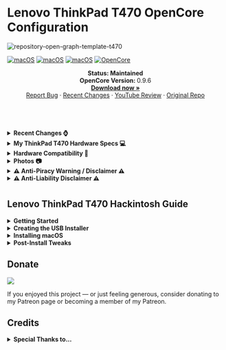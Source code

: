 # Lenovo ThinkPad T470 OpenCore Configuration

![repository-open-graph-template-t470](https://github.com/MultimediaLucario/Lenovo-ThinkPad-T470/assets/72415505/b1c894af-b3d0-4e07-8abf-52e2bf1d3a48)




[![macOS](https://img.shields.io/badge/macOS-Sonoma-red)](https://www.apple.com/macos/big-sur/)
[![macOS](https://img.shields.io/badge/macOS-Monterey-green)](https://www.apple.com/macos/monterey/)
[![macOS](https://img.shields.io/badge/macOS-Ventura-orange)](https://www.apple.com/macos/ventura/)
[![OpenCore](https://img.shields.io/badge/OpenCore-0.9.6-blue)](https://github.com/acidanthera/OpenCorePkg)


<p align="center">
   <strong>Status: Maintained</strong>
   <br />
   <strong>OpenCore Version: </strong>0.9.6
   <br />
   <a href="https://github.com/MultimediaLucario/Lenovo-ThinkPad-T470/releases"><strong>Download now »</strong></a>
   <br />
   <a href="https://github.com/MultimediaLucario/Lenovo-ThinkPad-T440s/discussions">Report Bug</a>
   ·
   <a href="https://github.com/MultimediaLucario/Lenovo-ThinkPad-T440s/blob/main/CHANGELOG.md">Recent Changes</a>
   ·
   <a href=https://www.youtube.com/watch?v=6cAxwXj5Zy4">YouTube Review</a>
   ·
   <a href="https://github.com/ommerus/T470-EFI-OpenCore">Original Repo</a>
  </p>
</p>
</br>

#
<details>  
<summary><strong>Recent Changes ⌚️ </strong></summary>
</br>

**05/17/2023** : Updated the OpenCore Bootloader to Version ```0.9.2``` and updated the ```AppleALC``` kext for improved headphone jack support.
                                                         
**04/12/2023** : Created folders ```EFI (macOS Ventura)``` and ```EFI (macOS Monterey)```.

**04/11/2023** : Updated the OpenCore Bootloader to Version ```0.9.1``` and added the ```ECEnabler``` kext for improved power management.

**03/19/2023** : Updated the OpenCore Bootloader to Version ```0.9.0``` and updated all kexts. 
                                                                                                        
**03/18/2023** : Intial Release.
                                                           


</details>

</details>




<details>  
<summary><strong>My ThinkPad T470 Hardware Specs 💻</strong></summary>
</br>

| Model              | Lenovo ThinkPad T470                                                                              |
|:-------------------|:----------------------------------------------------------------------------------------------------------|
| Processor          | Intel Core i5-7300U (2C, 4T,  2.6GHz / 2.71GHz) vPro (The best compatibility with macOS)                                                              
| Graphics           | Integrated Intel HD 620 Graphics with 4 GB of VRAM                                                                         |
| Memory             | 12 GB DDR4 (1x 4 GB DDR4 SODIMM + 1x 8 GB SODIMM)                                                       |
| Display            | 14" HD (1920x1080) IPS, Non-Touch                                                                      |
| Storage            | 1 TB Pioneer SATA SSD                                                                                  |
| Ethernet           | Intel Ethernet                                                         |
| WLAN + Bluetooth   | Intel Wifi 18265 + Bluetooth 4.0                                        |
| Camera             | 720p resolution, low light sensitive, fixed focus                                                       |
| Audio support      | HD Audio, Realtek ALC3245 codec, stereo speakers 1Wx2, dual array microphone, combo audio/microphone jack |
| Keyboard           | 6-row, spill-resistant, multimedia Fn keys, LED backlight                                                 |
| Battery            | Internal Li-Polymer 3-cell (61) and External Li-Ion 3-cell (61)                       |


</details>

</details>

<details>  
<summary><strong>Hardware Compatibility 🧰</strong></summary>
</br>
 
## What works:
- CPU Undervolting
- Dual Battery (X220 Battery patch) 
- All function keys working with yoga SMC
- Intel HD 620 Graphics
- Fan control (Fan stops at low temp below 60 and starts working above 55 automatically, not to worry)
- Touchscreen (VoodooI2C) - disabled it because it works like a f**king gaint touchpad!
- Power management (CPU friend data)
- Wi-Fi (Intel Wi-Fi 18265 & Broadcom BCM94360NG)
- Bluetooth 4.0 (Intel Wi-Fi 18265 & Broadcom BCM94360NG)
- USB C & Thunderbolt 3 
- Apple HD Audio (ALC id=29 but not 47, because 47 gives unwanted buzzing noise when 3.5mm jack connected)
- Sleep (works perfect!)
- wake works (no issues with resuming services like BT and wifi etc)
- SD Card slot
- Handoff and Continuity (Intel Wi-Fi 18265 & Broadcom BCM94360NG)
- AirDrop (Broadcom BCM94360NG Only)

## What doesn't work:
- FingerPrint Reader
- HDMI (Will work through USB C / Thunderbolt Hub pass-through)



</details>

</details>

<details>  
<summary><strong>Photos 📷 </strong></summary>
</br>

![IMG_2146](https://github.com/MultimediaLucario/Lenovo-ThinkPad-T470/assets/72415505/3da8c6c7-b6cd-47e7-98b2-faaf950c27dc)


[![reddithink](https://user-images.githubusercontent.com/72415505/226396656-f62f31bb-ad1e-4e1f-92ae-36f27cbc6577.jpg)](https://i.redd.it/3mq3t4551xoa1.png)


![189785204-1f684515-7708-4a69-ae59-a0161249cce4](https://user-images.githubusercontent.com/72415505/226209999-2221bae6-e3da-46fe-9bcf-35d52279bffc.png)

![Screenshot 2022-09-13 at 6 00 02 AM](https://user-images.githubusercontent.com/69560584/189782384-6f9df794-3fac-48b6-9e40-c135c030c8f5.png)

![Screenshot 2022-09-13 at 5 55 21 AM](https://user-images.githubusercontent.com/69560584/189782400-99d6fef9-711e-41a6-a687-c9dc68210f5d.png)

![Screenshot 2022-09-13 at 5 54 45 AM](https://user-images.githubusercontent.com/69560584/189782402-60d9235a-bb02-4887-8e1d-4b8764056cce.png)

![Screenshot 2022-09-13 at 5 54 37 AM](https://user-images.githubusercontent.com/69560584/189782404-569861de-ad6c-4695-8f87-2b967549b6db.png)


</details>

</details>

<details>  
<summary><strong> ⚠️ Anti-Piracy Warning / Disclaimer ⚠️ </strong></summary>
</br>

### ⚠️ PIRACY IS NO PARTY! ⚠️

I do not endorse or condone the use of pre-configured Hackintosh Distros because not only they cause unnecessary harm to your machine but it is considered to be a form of **Software Piracy**. Software Piracy is a serious crime according to copyright law and is punishable for up to 10 years in prison. 
</details>

<details>  
<summary><strong> ⚠️ Anti-Liability Disclaimer ⚠️ </strong></summary>
</br>

Hackintoshing may be dangerous and can damage your device and I am not responsible for bricked devices, dead devices, thermonuclear war, or you getting fired because your system failed. Please do some research if you have any concerns about hackintoshing before you proceed. 
</details>

</details>

#
## Lenovo ThinkPad T470 Hackintosh Guide

<details>  
<summary><strong>Getting Started</strong></summary>
</br>

To start you'll need the following:

You must have the following items:
- Lenovo ThinkPad T470 (Obviously 😁).
   > Please note that it is recommended your ThinkPad T470 has an Intel Core i5-7300U or at the very least an Intel Core i5-7200U in order for macOS to boot. 
- Access to a working Windows machine with Python installed.
- A pendrive with more than 4 GB (Keep in mind, during the preperation we will format the disk to create the install media).
- an Internet connection via Ethernet.
- 1-2 hours of your time.

</details>

<details>  
<summary><strong>Creating the USB Installer </strong></summary>
</br>

1. To grab legacy installers is super easy, first grab a copy of [OpenCorePkg](https://github.com/acidanthera/OpenCorePkg/releases) and head to /Utilities/macrecovery/. Next copy the folder path for the macrecovery folder. 

<img width="974" alt="file-path 0aea4278" src="https://user-images.githubusercontent.com/72415505/156628158-190cba5d-6114-4972-aa83-f1b14749e34d.png">


#
2. From here, you'll want to open up a Command Prompt and cd into the macrecovery folder that we copied earlier:

```cd Paste_Folder_Path```

<img width="917" alt="command-prompt 53392eba" src="https://user-images.githubusercontent.com/72415505/156628358-c2692037-80ac-40f9-bb3b-9a424442dafe.png">

#
3. Now run one of the following depending on what version of macOS you want(Note these scripts rely on [Python](https://www.microsoft.com/en-us/p/python-39/9p7qfqmjrfp7?activetab=pivot:overviewtab) support, please install if you haven't already):

 ```
# Big Sur (11)
python macrecovery.py -b Mac-42FD25EABCABB274 -m 00000000000000000 download

# Monterey (12)
python macrecovery.py -b Mac-E43C1C25D4880AD6 -m 00000000000000000 download

# Ventura (13)
python3 macrecovery.py -b Mac-4B682C642B45593E -m 00000000000000000 download
```
macOS 12 and above note: As recent macOS versions introduce changes to the USB stack, it is highly advisable that you map your USB ports (with USBToolBox) before installing macOS. 

This will take some time, however once you're finished you should get either BaseSystem or RecoveryImage files:

![macrecovery-after 4c24ba88](https://user-images.githubusercontent.com/72415505/156629881-3d0e18a5-79cf-465e-a054-44b39a77b47f.jpg) <img width="973" alt="basesystem-example 93778929" src="https://user-images.githubusercontent.com/72415505/156629925-77869c1f-19ee-463f-bcc7-cafb2be09866.png">

#
4. Download [Rufus](https://rufus.ie/en/), set the BOOT selection as not bootable, set File System as Large FAT32, click Start, and delete all file autorun in USB Drive partition.

![format-usb-rufus 43feba9e](https://user-images.githubusercontent.com/72415505/156631083-73e33087-d51e-42e4-a804-e93afad7c2ca.png)

#
5. Next, go to the root of this USB drive and create a folder called com.apple.recovery.boot. Then move the downloaded BaseSystem or RecoveryImage files. Please ensure you copy over both the .dmg and .chunklist files to this folder:

<img width="824" alt="com-recovery 805dc41f" src="https://user-images.githubusercontent.com/72415505/156631343-529ca3ee-9e79-4e21-bab1-7305b4ed3df9.png">

#

6. Open up and extract the EFI folder archive you downloaded earlier.


7. Copy the folder named, "EFI," to the root of your USB Drive.

8. Restart your computer.


</details>

<details>  
<summary><strong>Installing macOS</strong></summary>
</br>

1. Open the BIOS and disable all the security options. (Security Chip, Intel (R) AT Module Activation, and Computrace Module)

2. Boot via your Flash Drive.

11. Boot the macOS installer.

12. Now open Disk Utility and format your internal or external Hard Drive or SSD as APFS.

13. Follow the on-screen prompts and install macOS.

14. Your system might reboot during the installation.

15. Now after install again boot into your usb drive and then select the drive that you installed macOS on.

16. Download and install [OpenCore Configurator](https://mackie100projects.altervista.org/download-opencore-configurator/).

17. Open [OpenCore Configurator](https://mackie100projects.altervista.org/download-opencore-configurator/) and Mount the EFI partition of the drive you want to boot off of.

18. Now copy the EFI Folder to the EFI Partition and overwrite it with the one system created.

19. Now try booting macOS without the USB drive.

20. Congratulations, you've successfully hackintoshed your Lenovo ThinkPad T470.
</details>

<details>  
<summary><strong>Post-Install Tweaks </strong></summary>
</br>

## Battery and power management performance and more perks!
Disable hibernation, since it doesn't work properly on hackintoshes
```
sudo pmset autopoweroff 0
sudo pmset powernap 0
sudo pmset standby 0
sudo pmset proximitywake 0
sudo pmset tcpkeepalive 0
```
- Use itlwm/Airportitlwm for wifi and bluetooth firmware & injector kexts if you are on an intel wifi card, no kexts needed for bcm94360ng. //Note: for Monterey and above use bluetool fixup instead of bluetooth injector kext.//
- Temperature management is decent and backup depends on how you use and on what task the system is running
- Battery performance is same as windows
- Sleep works fine with approx 8% for 6 Hrs loss (Which is neglegible)
- Enable HiDpi by using this beautiful tool at "https://github.com/xzhih/one-key-hidpi", Set 2048x1152x32 [16:9] as best screen resolution using RDM(Retina Display Menu) from here -> "https://github.com/avibrazil/RDM".
- If you are using FakeSMC fan rpm shows up natively, if you are using VirtualSMC then use YogaSMC.kext for fan rpm.
- unifiedmem values for vram 
```
00000040 = 1024MB
00000060 = 1536MB
00000080 = 2048MB
000000A0 = 2560MB
000000C0 = 3072MB
000000E0 = 3584MB
FFFFFFFF = 4096MB
```
## Undervolting the CPU

![Screenshot 2022-11-20 at 4 55 01 PM](https://user-images.githubusercontent.com/69560584/202903425-7d8368f6-41a6-46c2-9930-2c26ad044bcb.png)

The Lenovo ThinkPad T470 is a very powerful and efficent piece of hardware. However, it is also considered to be somewhat power hungry meaning the fans could rev up under full load. so its important to calm down him so he can be cool enough.. which is where we need to undervolt the machine. Undervolting is safer than overclocking. If you undervolt the CPU too much, your system will most likely become bricked.
- Go to recovery and open terminal, now follow the below instructions..
- type now : 
```
sudo csrutil enable --without kext
```
Now, reboot to your desktop and download voltage shift from "https://github.com/sicreative/VoltageShift/blob/master/voltageshift_1.25.zip" and extract the contents to your Documents folder, also move the VoltageShift.kext to your EFI/OC/Kexts and update your info.plist and use proper tree to take a snapshot too.
- Now open a terminal at this folder and run
```
sudo ./voltageshift info
```
- This should look like this if your overclocking unlock was successful:
```
CPU voltage offset: 0mv
GPU voltage offset: 0mv
CPU Cache voltage offset: 0mv
OC mailbox cmd failed
System Agency offset: 0mv
Analogy I/O: 0mv
OC mailbox cmd failed
Digital I/O: 0mv
CPU BaseFreq: 1200, CPU MaxFreq(1/2/4): 3400/3400/3400 (mhz) 
CPU Freq: 1.4ghz, Voltage: 0.6499v, Power:pkg 2.29w /core 0.22w,Temp: 53 c
```
- Now you can run (Values that match to your machine)
```
./voltageshift offset -60 -50 -60
```
- -60 offsets cpu voltage by -60mv, then -50 the gpu voltage and -60 again offsets the cpu cache voltage
- Test a range of values for all. For me, -155 -80 -155 caused a crash so I stayed at -130 -75 -130 which was stable.
- Once you have found a stable set of values run the following which will save the changes and rerun then on reboots when they would otherwise be disabled:
```
sudo ./voltageshift buildlaunchd  -130 -75 -130 0 0 0 0 0 1 10 12 1 160
```
- Here the values 10 and 12 are your PL1 and PL2s, since my CPU's TDP is 12w, I set the PL1 to 10W and PL2 to 12W. The 160 simply reruns the command every 160min since Hibernation resets your undervolts.
- The remaining values do this:
```
sudo ./voltageshift buildlaunchd <CPU> <GPU> <CPUCache> <SA> <AI/O> <DI/O> <turbo> <pl1> <pl2> <remain> <UpdateMins (0 only apply at bootup)>
```
- Now the T470 never heats up and the fan is on 0rpm most of the time even when 3-4 applications are running simultaneously and the temprature wouldnt exceed 46°C on normal browsing + Music + Mail + Messages tasks. The Fan would automatically start when the temperature rises above 55°C and drops down to normal again after closing the high CPU usage task which is completely normal

## Updating OpenCore
1. Download and install the [OpenCore Updater](https://github.com/mswgen/oc-updater/releases).
2. When the app opens, press Get Started. A dialog will appear asking you to select the EFI directory.
3. Mount the EFI Partition on your drive using [OpenCore Configurator](https://mackie100projects.altervista.org/download-opencore-configurator/).
4. Select your EFI directory. It's usually /Volumes/EFI/EFI. It should have BOOT and OC directories inside.
5. If your OpenCore version is detected, your OpenCore version and list of kexts you are using will be displayed. If your OpenCore version is not detected, you will be asked to select the OpenCore version you are using. Select the version you are using and press Select this version.
6. If you are not using the latest version of OpenCore, the app will ask you to update. Press Update to update OpenCore.
7. The app will start to download OpenCore, kexts, and Binary Data. this might take some time and you might see the spinning beach ball. DO NOT CLOSE THE APP.
8. When the app finishes downloading, it will create a backup of your old EFI and will swap files with the new ones.
9. Then, it will update config.plist. When it's done, it will display that it's done. It will also display the list of not updated kexts, the backup directory, and that OpenCore Vault is disabled(if it was enabled). You need to reboot your computer to see the changes.
</details>


## Donate

[![](https://c5.patreon.com/external/logo/become_a_patron_button.png)](https://www.patreon.com/user)

If you enjoyed this project — or just feeling generous, consider donating to my Patreon page or becoming a member of my Patreon.

## Credits


<details>  
<summary><strong>Special Thanks to...</strong></summary>
</br>

- [Acidanthera](https://github.com/acidanthera)
- [Dortania OC guide](https://dortania.github.io/OpenCore-Install-Guide/)
- [Rehabman's battery patch guide](https://www.tonymacx86.com/threads/guide-how-to-patch-dsdt-for-working-battery-status.116102/) and [Rehabman's ACPI hotpatching guide](https://www.tonymacx86.com/threads/guide-using-clover-to-hotpatch-acpi.200137/)
- [CorpNewt's tools](https://github.com/corpnewt)
- [VoodooRMI](https://github.com/VoodooSMBus/VoodooRMI)
- [YogaSMC](https://github.com/zhen-zen/YogaSMC)
- [Daliansky's OC-little repo](https://github.com/daliansky/OC-little)
- [ommerus](https://github.com/ommerus) and [momszx](https://github.com/momszx) for making this project possible.

